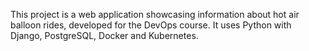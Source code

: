This project is a web application showcasing information about hot air balloon rides, developed for the DevOps course. It uses Python with Django, PostgreSQL, Docker and Kubernetes.
